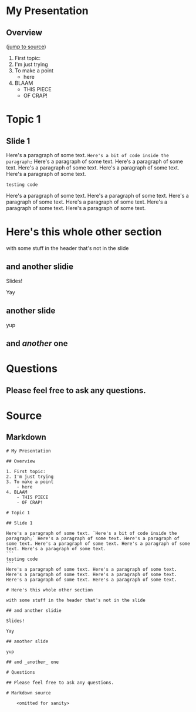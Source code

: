 # My Presentation

## Overview

([jump to source](#%7B"position"%3A6%2C"contentPosition"%3A1%7D))

1. First topic:
2. I'm just trying
3. To make a point
	- here
4. BLAAM
	- THIS PIECE
	- OF CRAP!

# Topic 1

## Slide 1

Here's a paragraph of some text. `Here's a bit of code inside the paragraph;` Here's a paragraph of some text. Here's a paragraph of some text. Here's a paragraph of some text. Here's a paragraph of some text. Here's a paragraph of some text.
```
testing code
```
Here's a paragraph of some text. Here's a paragraph of some text. Here's a paragraph of some text. Here's a paragraph of some text. Here's a paragraph of some text. Here's a paragraph of some text.

# Here's this whole other section

with some stuff in the header that's not in the slide

## and another slidie

Slides!

Yay

## another slide

yup

## and _another_ one

# Questions

## Please feel free to ask any questions.

# Source

## Markdown

	# My Presentation

	## Overview

	1. First topic:
	2. I'm just trying
	3. To make a point
		- here
	4. BLAAM
		- THIS PIECE
		- OF CRAP!

	# Topic 1

	## Slide 1

	Here's a paragraph of some text. `Here's a bit of code inside the paragraph;` Here's a paragraph of some text. Here's a paragraph of some text. Here's a paragraph of some text. Here's a paragraph of some text. Here's a paragraph of some text.
	```
	testing code
	```
	Here's a paragraph of some text. Here's a paragraph of some text. Here's a paragraph of some text. Here's a paragraph of some text. Here's a paragraph of some text. Here's a paragraph of some text.

	# Here's this whole other section

	with some stuff in the header that's not in the slide

	## and another slidie

	Slides!

	Yay

	## another slide

	yup

	## and _another_ one

	# Questions

	## Please feel free to ask any questions.

	# Markdown source

		<omitted for sanity>
